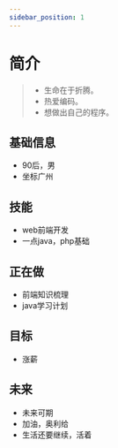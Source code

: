 ```yaml
---
sidebar_position: 1
---
```


# 简介

> - 生命在于折腾。
> - 热爱编码。
> - 想做出自己的程序。

## 基础信息

- 90后，男
- 坐标广州

## 技能

- web前端开发
- 一点java，php基础

## 正在做

- 前端知识梳理
- java学习计划

## 目标
- 涨薪

## 未来
- 未来可期
- 加油，奥利给
- 生活还要继续，活着
